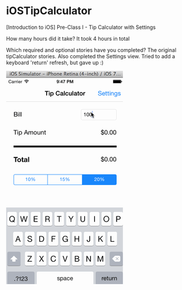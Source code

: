 iOSTipCalculator
================

[Introduction to iOS] Pre-Class I - Tip Calculator with Settings

How many hours did it take? It took 4 hours in total

Which required and optional stories have you completed? The original tipCalculator stories. Also completed the Settings view. Tried to add a keyboard 'return' refresh, but gave up :) 

![alt tag](https://github.com/sudipshah/iOSTipCalculator/blob/master/tipCalculatorDemo.gif)
